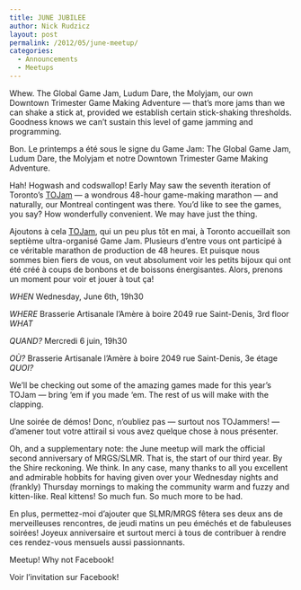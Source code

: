 ```yaml
---
title: JUNE JUBILEE
author: Nick Rudzicz
layout: post
permalink: /2012/05/june-meetup/
categories:
  - Announcements
  - Meetups
---
```


  Whew. The Global Game Jam, Ludum Dare, the Molyjam, our own Downtown Trimester Game Making Adventure &#8212; that&#8217;s more jams than we can shake a stick at, provided we establish certain stick-shaking thresholds. Goodness knows we can&#8217;t sustain this level of game jamming and programming.




  Bon. Le printemps a &eacute;t&eacute; sous le signe du Game Jam: The Global Game Jam, Ludum Dare, the Molyjam et notre Downtown Trimester Game Making Adventure.








  Hah! Hogwash and codswallop! Early May saw the seventh iteration of Toronto&#8217;s [TOJam](http://tojam.ca/home/default.asp) &#8212; a wondrous 48-hour game-making marathon &#8212; and naturally, our Montreal contingent was there. You&#8217;d like to see the games, you say? How wonderfully convenient. We may have just the thing.




  Ajoutons &agrave; cela [TOJam](http://tojam.ca/home/default.asp), qui un peu plus t&ocirc;t en mai, &agrave; Toronto accueillait son septi&egrave;me ultra-organis&eacute; Game Jam. Plusieurs d’entre vous ont particip&eacute; &agrave; ce v&eacute;ritable marathon de production de 48 heures. Et puisque nous sommes bien fiers de vous, on veut absolument voir les petits bijoux qui ont &eacute;t&eacute; cr&eacute;&eacute; &agrave; coups de bonbons et de boissons &eacute;nergisantes. Alors, prenons un moment pour voir et jouer &agrave; tout &ccedil;a!








  *WHEN*
 Wednesday, June 6th, 19h30</p> <p>

*WHERE*
 Brasserie Artisanale l’Amère à boire
 2049 rue Saint-Denis, 3rd floor
*WHAT*


*QUAND?*
 Mercredi 6 juin, 19h30</p> <p>

*O&Ugrave;?*
 Brasserie Artisanale l&#8217;Am&egrave;re &agrave; boire
 2049 rue Saint-Denis, 3e &eacute;tage
*QUOI?*
 









We&#8217;ll be checking out some of the amazing games made for this year&#8217;s TOJam &#8212; bring &#8216;em if you made &#8216;em. The rest of us will make with the clapping.








Une soir&eacute;e de d&eacute;mos! Donc, n&#8217;oubliez pas &#8212; surtout nos TOJammers! &#8212; d&#8217;amener tout votre attirail si vous avez quelque chose &agrave; nous pr&eacute;senter.












Oh, and a supplementary note: the June meetup will mark the official second anniversary of MRGS/SLMR. That is, the start of our third year. By the Shire reckoning. We think. In any case, many thanks to all you excellent and admirable hobbits for having given over your Wednesday nights and (frankly) Thursday mornings to making the community warm and fuzzy and kitten-like. Real kittens! So much fun. So much more to be had.








En plus, permettez-moi d’ajouter que SLMR/MRGS f&ecirc;tera ses deux ans de merveilleuses rencontres, de jeudi matins un peu &eacute;m&eacute;ch&eacute;s et de fabuleuses soir&eacute;es! Joyeux anniversaire et surtout merci &agrave; tous de contribuer &agrave; rendre ces rendez-vous mensuels aussi passionnants.












Meetup! Why not <a>Facebook</a>!








Voir l&#8217;invitation sur <a>Facebook</a>!











